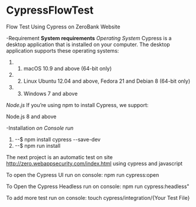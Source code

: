 # CypressFlowTest
Flow Test Using Cypress on ZeroBank Website

-Requirement
**System requirements**
*Operating System*
Cypress is a desktop application that is installed on your computer. The desktop application supports these operating systems:

1.  1. macOS 10.9 and above (64-bit only)
1. 2.  Linux Ubuntu 12.04 and above, Fedora 21 and Debian 8 (64-bit only)
1. 3. Windows 7 and above

*Node.js*
If you’re using npm to install Cypress, we support:

Node.js 8 and above

-Installation
*on Console run*
1. --$ npm install cypress --save-dev
2. --$ npm run install

The next project is an automatic test on site http://zero.webappsecurity.com/index.html using cypress and javascript

To open the Cypress UI run on console: npm run cypress:open

To Open the Cypress Headless run on console: npm run cypress:headless"

To add more test run on console:  touch cypress/integration/{Your Test File}